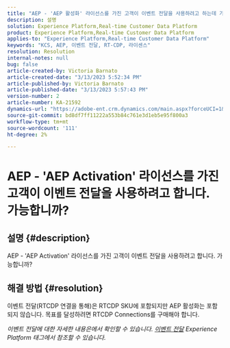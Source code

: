 ```yaml
---
title: "AEP - 'AEP 활성화' 라이선스를 가진 고객이 이벤트 전달을 사용하려고 하는데 가능합니까?"
description: 설명
solution: Experience Platform,Real-time Customer Data Platform
product: Experience Platform,Real-time Customer Data Platform
applies-to: "Experience Platform,Real-time Customer Data Platform"
keywords: "KCS, AEP, 이벤트 전달, RT-CDP, 라이센스"
resolution: Resolution
internal-notes: null
bug: false
article-created-by: Victoria Barnato
article-created-date: "3/13/2023 5:52:34 PM"
article-published-by: Victoria Barnato
article-published-date: "3/13/2023 5:57:43 PM"
version-number: 2
article-number: KA-21592
dynamics-url: "https://adobe-ent.crm.dynamics.com/main.aspx?forceUCI=1&pagetype=entityrecord&etn=knowledgearticle&id=dd872bd5-c7c1-ed11-83ff-6045bd006079"
source-git-commit: bd8df7ff11222a553b84c761e3d1eb5e95f800a3
workflow-type: tm+mt
source-wordcount: '111'
ht-degree: 2%

---
```


# AEP - &#39;AEP Activation&#39; 라이선스를 가진 고객이 이벤트 전달을 사용하려고 합니다. 가능합니까?

## 설명 {#description}

AEP - &#39;AEP Activation&#39; 라이선스를 가진 고객이 이벤트 전달을 사용하려고 합니다. 가능합니까?

## 해결 방법 {#resolution}


이벤트 전달(RTCDP 연결을 통해)은 RTCDP SKU에 포함되지만 AEP 활성화는 포함되지 않습니다.
목표를 달성하려면 RTCDP Connections를 구매해야 합니다.

*이벤트 전달에 대한 자세한 내용은에서 확인할 수 있습니다. [이벤트 전달](https://experienceleague.adobe.com/docs/experience-platform/tags/event-forwarding/overview.html?lang=en) Experience Platform 태그에서 참조할 수 있습니다.*


